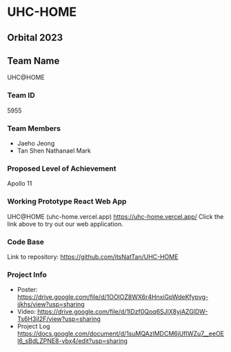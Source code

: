 # UHC-HOME

## Orbital 2023

## Team Name

UHC@HOME

### Team ID

5955

### Team Members

- Jaeho Jeong
- Tan Shen Nathanael Mark

### Proposed Level of Achievement

Apollo 11

### Working Prototype React Web App

UHC@HOME (uhc-home.vercel.app)
https://uhc-home.vercel.app/
Click the link above to try out our web application.


### Code Base

Link to repository:
https://github.com/itsNatTan/UHC-HOME

### Project Info

- Poster:
  https://drive.google.com/file/d/1OOlOZ8WX6r4HnxiGpWdeKfypvg-jjkhs/view?usp=sharing
- Video:
  https://drive.google.com/file/d/1IDzf0Qoq6SJlX8yjAZGlDW-Ts6H3iI2F/view?usp=sharing
- Project Log
  https://docs.google.com/document/d/1suMQAzlMDCM6jUfIWZu7__eeOEl6_sBdLZPNE8-vbx4/edit?usp=sharing 
